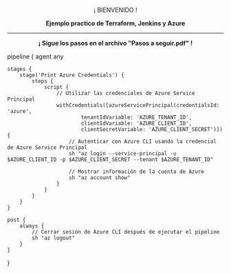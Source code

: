 <p align="center">¡ BIENVENIDO !</p>
<p align="center"><b>Ejemplo practico de Terraform, Jenkins y Azure</b></p>
<hr>
<p align="center"><b>¡ Sigue los pasos en el archivo "Pasos a seguir.pdf" !</b></p>

pipeline {
    agent any

    stages {
        stage('Print Azure Credentials') {
            steps {
                script {
                    // Utilizar las credenciales de Azure Service Principal
                    withCredentials([azureServicePrincipal(credentialsId: 'azure', 
                            tenantIdVariable: 'AZURE_TENANT_ID',
                            clientIdVariable: 'AZURE_CLIENT_ID',
                            clientSecretVariable: 'AZURE_CLIENT_SECRET')]) {
                        // Autenticar con Azure CLI usando la credencial de Azure Service Principal
                        sh "az login --service-principal -u $AZURE_CLIENT_ID -p $AZURE_CLIENT_SECRET --tenant $AZURE_TENANT_ID"

                        // Mostrar información de la cuenta de Azure
                        sh "az account show"
                    }
                }
            }
        }
    }

    post {
        always {
            // Cerrar sesión de Azure CLI después de ejecutar el pipeline
            sh "az logout"
        }
    }
}
